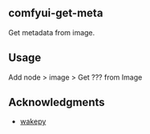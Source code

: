 ## comfyui-get-meta

Get metadata from image.

## Usage  

Add node > image > Get ??? from Image

## Acknowledgments

- [wakepy](https://wakepy.readthedocs.io/)